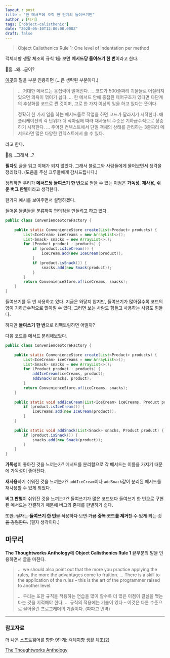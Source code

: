 ```yaml
---
layout : post
title : "한 메서드에 오직 한 단계의 들여쓰기만"
author : [티거]
tags: ["object-calisthenic"]
date: "2020-06-10T12:00:00.000Z"
draft: false
---
```


> Object Calisthenics Rule 1: One level of indentation per method

객체지향 생활 체조의 규칙 1을 보면 **메서드당 들여쓰기 한 번**이라고 한다.

 🤔흠...왜...굳이?

[이곳](https://developerfarm.wordpress.com/2012/01/26/object_calisthenics_2/)의 말을 부분 인용하면 (...은 생략된 부분이다.)

> ... 거대한 메서드는 응집력이 떨어진다. ... 코드가 500줄짜리 괴물들로 어질러져 있으면 의욕이 꺾이기 쉽다. ... 한 메서드 안에 중첩된 제어구조가 있다면 다단계의 추상화를 코드로 짠 것이며, 고로 한 가지 이상의 일을 하고 있다는 뜻이다.
>
> 정확히 한 가지 일을 하는 메서드들로 작업을 하면 코드가 달라지기 시작한다. 애플리케이션의 각 단위가 더 작아짐에 따라 재사용의 수준은 기하급수적으로 상승하기 시작한다. ... 주어진 컨텍스트에서 단일 객체의 상태를 관리하는 3줄짜리 메서드라면 많은 다양한 컨텍스트에서 쓸 수 있다.

라고 한다.

🤔흠...그래서...?

**필자**도 글을 읽고 이해가 되지 않았다. 그래서 블로그와 사람들에게 물어보면서 생각을 정리했다. (도움을 주신 크루들에게 감사드립니다.)

정리하면 우리가 **메서드당 들여쓰기  한 번**으로 얻을 수 있는 이점은 **가독성**, **재사용**, **쉬운 버그 판별**이라고 생각한다.

한가지 예시를 보여주면서 설명하겠다.

들어온 물품들을 분류하여 편의점을 만들려고 하고 있다. 

```java
public class ConvenienceStoreFactory {
   
    public static ConvenienceStore create(List<Product> products) {
        List<IceCream> iceCreams = new ArrayList<>();
        List<Snack> snacks = new ArrayList<>();
        for (Product product : products) {
            if (product.isIceCream()) {
                iceCream.add(new IceCream(product));
            }
            if (product.isSnack()) {
                snacks.add(new Snack(product));
            }
        }
        return ConvenienceStore.of(iceCreams, snacks);
    }
}
```

들여쓰기를 두 번 사용하고 있다. 지금은 와닿지 않지만, 들여쓰기가 많아질수록 코드의 양이 기하급수적으로 많아질 수 있다. 그러면 보는 사람도 힘들고 사용하는 사람도 힘들다.

하지만 **들여쓰기 한 번**으로 리펙토링하면 어떨까?

다음 코드를 메서드 분리해보았다.

```java
public class ConvenienceStoreFactory {
    
    public static ConvenienceStore create(List<Product> products) {
        List<IceCream> iceCreams = new ArrayList<>();
        List<Snack> snacks = new ArrayList<>();
        for (Product product : products) {
            addIceCream(iceCreams, product);
            addSnack(snacks, product);
        }
        return ConvenienceStore.of(iceCreams, snacks);
    }
    
    public static void addIceCream(List<IceCream> iceCreams, Product product) {
        if (product.isIceCream()) {
            iceCreams.add(new IceCream(product));
        }
    }
    
    public static void addSnack(List<Snack> snacks, Product product) {
        if (product.isSnack()) {
            snacks.add(new Snack(product));
        }
    }
}
```

**가독성**이 좋아진 것을 느끼는가? 메서드를 분리함으로 각 메서드는 이름을 가지기 때문에 가독성이 좋아진다.

**재사용**하기 쉬워진 것을 느끼는가? `addIceCream`이나 `addSnack`같이 분리된 메서드를 재사용할 수 있게 되었다.

**버그 판별**이 쉬워진 것을 느끼는가?  들여쓰기가 많은 코드보다 들여쓰기 한 번으로 구현된 메서드는 간결하기 때문에 버그의 존재를 판별하기 쉽다.

~~또한, 필자는 **들여쓰기 한 번**을 적용하다 보면 가끔 **중복 코드를 제거**할 수 있게 되는 것을 경험한다.~~ (필자 생각이다.)

## 마무리

**The Thoughtworks Anthology**에 **Object Calisthenics Rule 1** 끝부분의 말을 인용하면서 글을 마친다.

> ... we should also point out that the more you practice applying the rules, the more the advantages come to fruition. ... There is a skill to the application of the rules – this is the art of the programmer raised to another level.
>
> ... 우리는 또한 규칙을 적용하는 연습을 많이 할수록 더 많은 이점이 결실을 맺는다는 것을 지적해야 한다. ... 규칙의 적용에는 기술이 있다 – 이것은 다른 수준으로 끌어올린 프로그래머의 기술이다. (파파고 번역)

---

### 참고자료

[더 나은 소프트웨어를 향한 9단계: 객체지향 생활 체조(2)](https://developerfarm.wordpress.com/2012/01/26/object_calisthenics_2/)

[The Thoughtworks Anthology](https://www.amazon.com/ThoughtWorks-Anthology-Technology-Innovation-Programmers/dp/193435614X)
